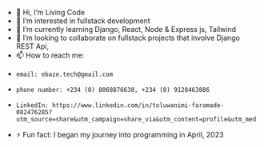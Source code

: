 - 👋 Hi, I’m Living Code
- 👀 I’m interested in fullstack development
- 🌱 I’m currently learning Django, React, Node & Express js, Tailwind
- 💞️ I’m looking to collaborate on fullstack projects that involve Django REST Api, 
- 📫 How to reach me:
-     email: ebaze.tech@gmail.com
-     phone number: +234 (0) 8068876638, +234 (0) 9128463886
-     LinkedIn: https://www.linkedin.com/in/toluwanimi-faramade-082476285?utm_source=share&utm_campaign=share_via&utm_content=profile&utm_medium=android_app
- ⚡ Fun fact: I began my journey into programming in April, 2023

<!---
ebaze-tech/ebaze-tech is a ✨ special ✨ repository because its `README.md` (this file) appears on your GitHub profile.
You can click the Preview link to take a look at your changes.
--->
